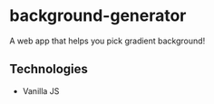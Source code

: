 # background-generator

A web app that helps you pick gradient background!

## Technologies
- Vanilla JS